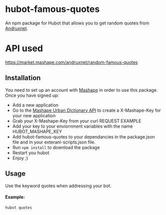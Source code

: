 # hubot-famous-quotes
An npm package for Hubot that allows you to get random quotes from [Andruxnet](https://andruxnet-random-famous-quotes.p.mashape.com).

# API used
https://market.mashape.com/andruxnet/random-famous-quotes

## Installation
You need to set up an account with [Mashape](https://www.mashape.com) in order
to use this package. Once you have signed up:

* Add a new application
* Go to the
  [Mashape Urban Dictionary API](https://market.mashape.com/andruxnet/random-famous-quotes)
  to create a X-Mashape-Key for your new application
* Grab your X-Mashape-Key from your curl REQUEST EXAMPLE
* Add your key to your enviornment variables with the name HUBOT_MASHAPE_KEY
* Add hubot-famous-quotes to your dependancies in the package.json file and
  in your exteranl-scripts.json file.
* Run `npm install` to download the package
* Restart you hubot
* Enjoy ;)

## Usage
Use the keyword quotes when addressing your bot.

#### Example:
`hubot quotes`

